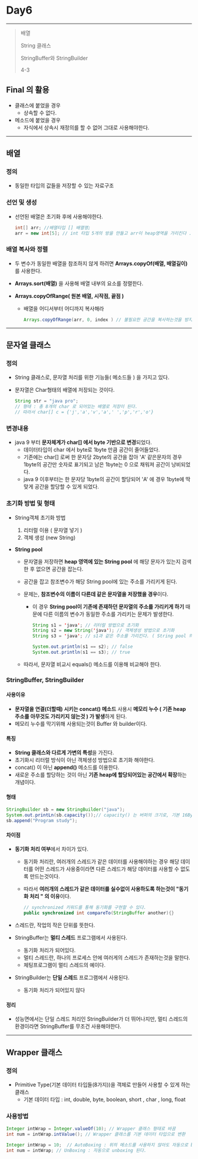 # Day6

---

> 배열
>
> String 클래스
>
> StringBuffer와 StringBuilder
>
> 4-3

## Final 의 활용 

- 클래스에 붙었을 경우
  - 상속할 수 없다. 
- 메소드에 붙었을 경우
  - 자식에서 상속시 재정의를 할 수 없어 그대로 사용해야한다. 

---

## 배열

### 정의

- 동일한 타입의 값들을 저장할 수 있는 자료구조

### 선언 및 생성

- 선언된 배열은 초기화 후에 사용해야한다. 

  ```java
  int[] arr; //배열타입 [] 배열명; 
  arr = new int[5]; // int 타입 5개의 방을 만들고 arr이 heap영역을 가리킨다 .
  ```

### 배열 복사와 정렬

- 두 변수가 동일한 배열을 참조하지 않게 하려면 **Arrays.copyOf(배열, 배열길이)** 를 사용한다. 

- **Arrays.sort(배열)** 을 사용해 배열 내부의 요소를 정렬한다. 

- **Arrays.copyOfRange( 원본 배열, 시작점, 끝점 )**

  - 배열을 어디서부터 어디까지 복사해라 

    ```java
    Arrays.copyOfRange(arr, 0, index ) // 불필요한 공간을 복사하는것을 방지할 수 있다. 
    ```

---

## 문자열 클래스 

### 정의

- String 클래스로, 문자열 처리를 위한 기능들( 메소드들 ) 을 가지고 있다. 

- 문자열은 Char형태의 배열에 저장되는 것이다. 

  ```java
  String str = "java pro";
  // 형태 : 총 8개의 char 로 되어있는 배열로 저장이 된다. 
  // 따라서 char[] c = {'j','a','v','a',' ','p','r','o'}
  ```


### 변경내용 

- java 9 부터 **문자체계가 char[] 에서 byte 기반으로 변경**되었다. 
  - 데이터타입이 char 에서 byte로 1byte 만큼 공간이 줄어들었다.
  - 기존에는 char[] 로써 한 문자당 2byte의 공간을 잡아 'A' 같은문자의 경우 1byte의 공간만 숫자로 표기되고 남은 1byte는 0 으로 채워져 공간이 낭비되었다. 
  - java 9 이후부터는 한 문자당 1byte의 공간이 할당되어 'A' 에 경우 1byte에 딱 맞게 공간을 할당할 수 있게 되었다. 


### 초기화 방법 및 형태

- String객체 초기화 방법

  1. 리터럴 이용 ( 문자열 넣기 )
  2. 객체 생성 (new String)

- **String pool** 

  - 문자열을 저장하면 **heap 영역에 있는 String pool** 에 해당 문자가 있는지 검색한 후 없으면 공간을 잡는다. 

  - 공간을 잡고 참조변수가 해당 String pool에 있는 주소를 가리키게 된다. 

  - 문제는, **참조변수의 이름이 다른데 같은 문자열을 저장했을 경우**이다. 

    - 이 경우 **String pool이 기존에 존재하던 문자열의 주소를 가리키게 하기** 때문에 다른 이름의 변수가 동일한 주소를 가리키는 문제가 발생한다. 

      ```java
      String s1 = 'java'; // 리터럴 방법으로 초기화 
      String s2 = new String('java'); // 객체생성 방법으로 초기화 
      String s3 = 'java'; // s1과 같은 주소를 가리킨다. ( String pool 의 주소 )
      
      System.out.println(s1 == s2); // false
      System.out.println(s1 == s3); // true
      ```

  - 따라서, 문자열 비교시 equals() 메소드를 이용해 비교해야 한다.


### StringBuffer, StringBuilder

#### 사용이유

- **문자열을 연결(더할때) 시키는 concat() 메소드** 사용시 **메모리 누수 ( 기존 heap 주소를 아무것도 가리키지 않는것 ) 가 발생**하게 된다. 
- 메모리 누수를 막기위해 사용되는것이 Buffer 와 builder이다. 

#### 특징

- **String 클래스와 다르게 가변의 특성**을 가진다. 
- 초기화시 리터럴 방식이 아닌 객체생성 방법으로 초기화 해야한다. 
- concat() 이 아닌 **append()** 메소드를 이용한다. 
- 새로운 주소를 할당하는 것이 아닌 **기존 heap에 할당되어있는 공간에서 확장**하는 개념이다. 

#### 형태 

```java
StringBuilder sb = new StringBuilder("java");
System.out.printLn(sb.capacity());// capacity() 는 버퍼의 크기로, 기본 16Byte이다. append하면 자동으로 늘어난다. 
sb.append("Program study");
```

#### 차이점

- **동기화 처리 여부**에서 차이가 있다. 

  - 동기화 처리란, 여러개의 스레드가 같은 데이터를 사용해야하는 경우 해당 데이터를 어떤 스레드가 사용중이라면 다른 스레드가 해당 데이터를 사용할 수 없도록 만드는것이다. 

  - 따라서 **여러개의 스레드가 같은 데이터를 실수없이 사용하도록 하는것이 "동기화 처리 " 의 이유**이다. 

    ``` java
    // synchronized 키워드를 통해 동기화를 구현할 수 있다. 
    public synchronized int compareTo(StringBuffer another){}
    ```

- 스레드란, 작업의 작은 단위를 뜻한다. 

- StringBuffer는 **멀티 스레드** 프로그램에서 사용된다. 

  - 동기화 처리가 되어있다. 
  - 멀티 스레드란, 하나의 프로세스 안에 여러게의 스레드가 존재하는것을 말한다. 
  - 체팅프로그램이 멀티 스레드의 예이다. 

- StringBuilder는 **단일 스레드** 프로그램에서 사용된다. 

  - 동기화 처리가 되어있지 않다 

#### 정리 

- 성능면에서는 단일 스레드 처리인 StringBuilder가 더 뛰어나지만, 멀티 스레드의 환경이라면 StringBuffer를 무조건 사용해야한다. 

---

## Wrapper 클래스

### 정의

- Primitive Type(기본 데이터 타입들(8가지))을 객체로 만들어 사용할 수 있게 하는 클래스 
  - 기본 데이터 타입 : int, double, byte, boolean, short , char , long, float

### 사용방법

```java
Integer intWrap = Integer.valueOf(10); // Wrapper 클래스 형태로 바꿈
int num = intWrap.intValue(); // Wrapper 클래스를 기본 데이터 타입으로 변환 

Integer intWrap = 10;  // AutoBoxing : 위의 메소드를 사용하지 않아도 자동으로 boxing 된다. 
int num = intWrap; // UnBoxing : 자동으로 unboxing 된다. 
```
